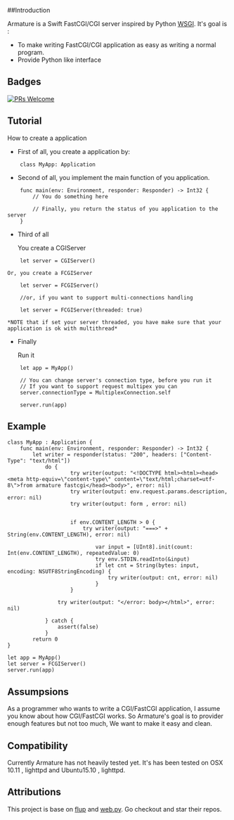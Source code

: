 ##Introduction

Armature is a Swift FastCGI/CGI server inspired by Python [WSGI](https://www.python.org/dev/peps/pep-3333/). It's goal is :
- To make writing FastCGI/CGI application as easy as writing a normal program.
- Provide Python like interface

## Badges
[![PRs Welcome](https://img.shields.io/badge/prs-welcome-brightgreen.svg?style=flat-square)](http://makeapullrequest.com)

## Tutorial

How to create a application

- First of all, you create a application by:
```
    class MyApp: Application
```

- Second of all, you implement the main function of you application.
```
    func main(env: Environment, responder: Responder) -> Int32 {
        // You do something here

        // Finally, you return the status of you application to the server
    }
```

- Third of all

    You create a CGIServer
```
    let server = CGIServer()
```

    Or, you create a FCGIServer
```
    let server = FCGIServer()
    
    //or, if you want to support multi-connections handling

    let server = FCGIServer(threaded: true)
```
    *NOTE that if set your server threaded, you have make sure that your application is ok with multithread*

- Finally

    Run it
```
    let app = MyApp()

    // You can change server's connection type, before you run it
    // If you want to support request multipex you can
    server.connectionType = MultiplexConnection.self

    server.run(app)
```

## Example
```
class MyApp : Application {
    func main(env: Environment, responder: Responder) -> Int32 {
        let writer = responder(status: "200", headers: ["Content-Type": "text/html"])
            do {
                    try writer(output: "<!DOCTYPE html><html><head><meta http-equiv=\"content-type\" content=\"text/html;charset=utf-8\">from armature fastcgi</head><body>", error: nil)
                    try writer(output: env.request.params.description, error: nil)
                    try writer(output: form , error: nil)


                    if env.CONTENT_LENGTH > 0 {
                        try writer(output: "===>" + String(env.CONTENT_LENGTH), error: nil)

                            var input = [UInt8].init(count: Int(env.CONTENT_LENGTH), repeatedValue: 0)
                            try env.STDIN.readInto(&input)
                            if let cnt = String(bytes: input, encoding: NSUTF8StringEncoding) {
                                try writer(output: cnt, error: nil)
                            }
                    }

                try writer(output: "</error: body></html>", error: nil)

            } catch {
                assert(false)
            }
        return 0
}

let app = MyApp()
let server = FCGIServer()
server.run(app)
```

## Assumpsions

As a programmer who wants to write a CGI/FastCGI application, I assume you know about how CGI/FastCGI works. So Armature's goal is to provider enough features but not too much, We want to make it easy and clean.

## Compatibility

Currently Armature has not heavily tested yet. It's has been tested on OSX 10.11 , lighttpd and Ubuntu15.10 , lighttpd.

## Attributions

This project is base on [flup](https://pypi.python.org/pypi/flup) and [web.py](http://webpy.org). Go checkout and star their repos.

